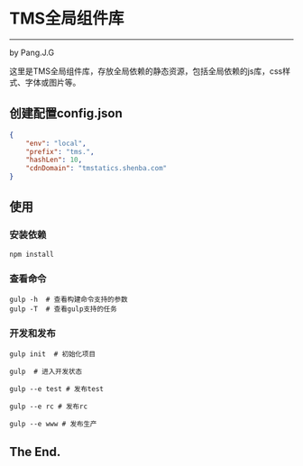 # TMS全局组件库
--------------
by Pang.J.G

这里是TMS全局组件库，存放全局依赖的静态资源，包括全局依赖的js库，css样式、字体或图片等。

## 创建配置config.json

```json
{
    "env": "local",
    "prefix": "tms.",
    "hashLen": 10,
    "cdnDomain": "tmstatics.shenba.com"
}

```
## 使用

### 安装依赖
```
npm install
```

### 查看命令

```
gulp -h  # 查看构建命令支持的参数
gulp -T  # 查看gulp支持的任务
```

### 开发和发布

```
gulp init  # 初始化项目

gulp  # 进入开发状态

gulp --e test # 发布test

gulp --e rc # 发布rc

gulp --e www # 发布生产
```



## The End.

